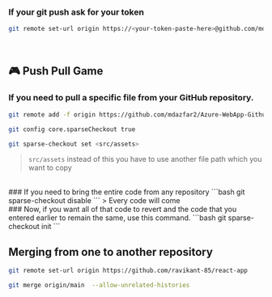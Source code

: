 ### If your git push ask for your token 

```bash
git remote set-url origin https://<your-token-paste-here>@github.com/mdazfar2/repository
```
<br/>

## 🎮 Push Pull Game 


### If you need to pull a specific file from your GitHub repository.

```bash
git remote add -f origin https://github.com/mdazfar2/Azure-WebApp-Github-Actions
```
```bash
git config core.sparseCheckout true
```
```bash
git sparse-checkout set <src/assets>
```

>`src/assets` instead of this you have to use another file path which you want to copy

<br/>
### If you need to bring the entire code from any repository
```bash
git sparse-checkout disable
```
> Every code will come
<br/>
### Now, if you want all of that code to revert and the code that you entered earlier to remain the same, use this command.
```bash
git sparse-checkout init
```

## Merging from one to another repository
```bash
git remote set-url origin https://github.com/ravikant-85/react-app
```
```bash
git merge origin/main  --allow-unrelated-histories
```

